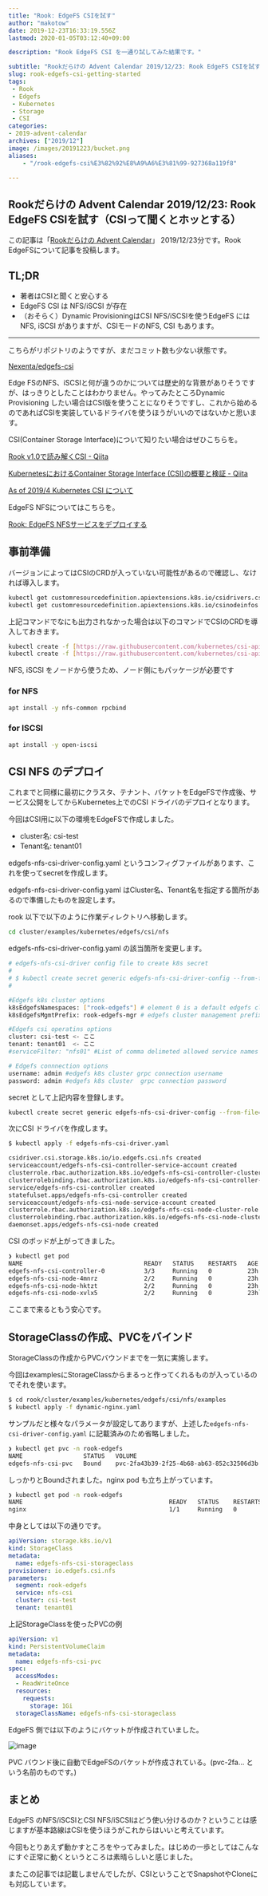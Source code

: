 ```yaml
---
title: "Rook: EdgeFS CSIを試す"
author: "makotow"
date: 2019-12-23T16:33:19.556Z
lastmod: 2020-01-05T03:12:40+09:00

description: "Rook EdgeFS CSI を一通り試してみた結果です。"

subtitle: "Rookだらけの Advent Calendar 2019/12/23: Rook EdgeFS CSIを試す（CSIって聞くとホッとする）"
slug: rook-edgefs-csi-getting-started
tags:
 - Rook
 - Edgefs
 - Kubernetes
 - Storage
 - CSI
categories:
- 2019-advent-calendar 
archives: ["2019/12"]
image: /images/20191223/bucket.png
aliases:
    - "/rook-edgefs-csi%E3%82%92%E8%A9%A6%E3%81%99-927368a119f8"

---
```


## Rookだらけの Advent Calendar 2019/12/23: Rook EdgeFS CSIを試す（CSIって聞くとホッとする）

この記事は「[Rookだらけの Advent Calendar](https://qiita.com/advent-calendar/2019/rook)」 2019/12/23分です。Rook EdgeFSについて記事を投稿します。

## TL;DR

*  著者はCSIと聞くと安心する
*  EdgeFS CSI は NFS/iSCSI が存在
*  （おそらく）Dynamic ProvisioningはCSI NFS/iSCSIを使うEdgeFS には NFS, iSCSI がありますが、CSIモードのNFS, CSI もあります。

<!--more-->

<!-- toc -->

---

こちらがリポジトリのようですが、まだコミット数も少ない状態です。

[Nexenta/edgefs-csi](https://github.com/Nexenta/edgefs-csi)


Edge FSのNFS、iSCSIと何が違うのかについては歴史的な背景がありそうですが、はっきりとしたことはわかりません。やってみたところDynamic Provisioning したい場合はCSI版を使うことになりそうですし、これから始めるのであればCSIを実装しているドライバを使うほうがいいのではないかと思います。

CSI(Container Storage Interface)について知りたい場合はぜひこちらを。

[Rook v1.0で読み解くCSI - Qiita](https://qiita.com/tzkoba/items/a3d6a73898c341fb6fe1)

[KubernetesにおけるContainer Storage Interface (CSI)の概要と検証 - Qiita](https://qiita.com/ysakashita/items/4b56c2577f67f1b141e5)

[As of 2019/4 Kubernetes CSI について](https://medium.com/makotows-blog/as-of-april-2019-kubernetes-csi-875afa9feac)


EdgeFS NFSについてはこちらを。

[Rook: EdgeFS NFSサービスをデプロイする](https://medium.com/makotows-blog/rook-edgefs-nfs-service-65365863aa7e)


## 事前準備

バージョンによってはCSIのCRDが入っていない可能性があるので確認し、なければ導入します。

```bash
kubectl get customresourcedefinition.apiextensions.k8s.io/csidrivers.csi.storage.k8s.io  
kubectl get customresourcedefinition.apiextensions.k8s.io/csinodeinfos.csi.storage.k8s.io
```

上記コマンドでなにも出力されなかった場合は以下のコマンドでCSIのCRDを導入しておきます。

```bash
kubectl create -f [https://raw.githubusercontent.com/kubernetes/csi-api/release-1.13/pkg/crd/manifests/csidriver.yaml](https://raw.githubusercontent.com/kubernetes/csi-api/release-1.13/pkg/crd/manifests/csidriver.yaml)  
kubectl create -f [https://raw.githubusercontent.com/kubernetes/csi-api/release-1.13/pkg/crd/manifests/csinodeinfo.yaml](https://raw.githubusercontent.com/kubernetes/csi-api/release-1.13/pkg/crd/manifests/csinodeinfo.yaml)
```

NFS, iSCSI をノードから使うため、ノード側にもパッケージが必要です

### for NFS  

```bash
apt install -y nfs-common rpcbind  
```

### for ISCSI  

```bash
apt install -y open-iscsi
```

## CSI NFS のデプロイ

これまでと同様に最初にクラスタ、テナント、バケットをEdgeFSで作成後、サービス公開をしてからKubernetes上でのCSI ドライバのデプロイとなります。

今回はCSI用に以下の環境をEdgeFSで作成しました。

* cluster名: csi-test
* Tenant名: tenant01

edgefs-nfs-csi-driver-config.yaml というコンフィグファイルがあります、これを使ってsecretを作成します。

edgefs-nfs-csi-driver-config.yaml はCluster名、Tenant名を指定する箇所があるので準備したものを設定します。

rook 以下で以下のように作業ディレクトリへ移動します。

```bash
cd cluster/examples/kubernetes/edgefs/csi/nfs
```

edgefs-nfs-csi-driver-config.yaml の該当箇所を変更します。

```bash
# edgefs-nfs-csi-driver config file to create k8s secret
#
# $ kubectl create secret generic edgefs-nfs-csi-driver-config --from-file=./edgefs-nfs-csi-driver-config.yaml
#

#Edgefs k8s cluster options
k8sEdgefsNamespaces: ["rook-edgefs"] # element 0 is a default edgefs cluster namespace, add more when needed
k8sEdgefsMgmtPrefix: rook-edgefs-mgr # edgefs cluster management prefix

#Edgefs csi operatins options
cluster: csi-test <- ここ
tenant: tenant01  <- ここ
#serviceFilter: "nfs01" #List of comma delimeted allowed service names to filter

# Edgefs connnection options
username: admin #edgefs k8s cluster grpc connection username
password: admin #edgefs k8s cluster  grpc connection password
```

secret として上記内容を登録します。

```bash
kubectl create secret generic edgefs-nfs-csi-driver-config --from-file=./edgefs-nfs-csi-driver-config.yaml
```

次にCSI ドライバを作成します。

```bash
$ kubectl apply -f edgefs-nfs-csi-driver.yaml 

csidriver.csi.storage.k8s.io/io.edgefs.csi.nfs created 
serviceaccount/edgefs-nfs-csi-controller-service-account created 
clusterrole.rbac.authorization.k8s.io/edgefs-nfs-csi-controller-cluster-role created 
clusterrolebinding.rbac.authorization.k8s.io/edgefs-nfs-csi-controller-cluster-role-binding created 
service/edgefs-nfs-csi-controller created 
statefulset.apps/edgefs-nfs-csi-controller created 
serviceaccount/edgefs-nfs-csi-node-service-account created 
clusterrole.rbac.authorization.k8s.io/edgefs-nfs-csi-node-cluster-role created 
clusterrolebinding.rbac.authorization.k8s.io/edgefs-nfs-csi-node-cluster-role-binding created 
daemonset.apps/edgefs-nfs-csi-node created
```

CSI のポッドが上がってきました。

```bash
❯ kubectl get pod   
NAME                                  READY   STATUS    RESTARTS   AGE  
edgefs-nfs-csi-controller-0           3/3     Running   0          23h  
edgefs-nfs-csi-node-4mnrz             2/2     Running   0          23h  
edgefs-nfs-csi-node-hktzt             2/2     Running   0          23h  
edgefs-nfs-csi-node-xvlx5             2/2     Running   0          23h`
```

ここまで来るともう安心です。

## StorageClassの作成、PVCをバインド

StorageClassの作成からPVCバウンドまでを一気に実施します。

今回はexamplesにStorageClassからまるっと作ってくれるものが入っているのでそれを使います。

```bash
$ cd rook/cluster/examples/kubernetes/edgefs/csi/nfs/examples
$ kubectl apply -f dynamic-nginx.yaml
```

サンプルだと様々なパラメータが設定してありますが、上述した`edgefs-nfs-csi-driver-config.yaml` に記載済みのため省略しました。

```bash
❯ kubectl get pvc -n rook-edgefs  
NAME                 STATUS   VOLUME                                     CAPACITY   ACCESS MODES   STORAGECLASS                  AGE  
edgefs-nfs-csi-pvc   Bound    pvc-2fa43b39-2f25-4b68-ab63-852c32506d3b   1Gi        RWO            edgefs-nfs-csi-storageclass   23h
```

しっかりとBoundされました。nginx pod も立ち上がっています。

```bash
❯ kubectl get pod -n rook-edgefs  
NAME                                         READY   STATUS    RESTARTS   AGE  
nginx                                        1/1     Running   0          23h
```

中身としては以下の通りです。

```yaml
apiVersion: storage.k8s.io/v1  
kind: StorageClass  
metadata:  
  name: edgefs-nfs-csi-storageclass  
provisioner: io.edgefs.csi.nfs  
parameters:  
  segment: rook-edgefs  
  service: nfs-csi  
  cluster: csi-test  
  tenant: tenant01
```

上記StorageClassを使ったPVCの例

```yaml
apiVersion: v1  
kind: PersistentVolumeClaim  
metadata:  
  name: edgefs-nfs-csi-pvc  
spec:  
  accessModes:  
  - ReadWriteOnce  
  resources:  
    requests:  
      storage: 1Gi  
  storageClassName: edgefs-nfs-csi-storageclass
```

EdgeFS 側では以下のようにバケットが作成されていました。

![image](./images/1.png)

PVC バウンド後に自動でEdgeFSのバケットが作成されている。(pvc-2fa… という名前のものです。)

## まとめ

EdgeFS のNFS/iSCSIとCSI NFS/iSCSIはどう使い分けるのか？ということは感じますが基本路線はCSIを使うほうがこれからはいいと考えています。

今回もとりあえず動かすところをやってみました。はじめの一歩としてはこんなにすぐ正常に動くというところは素晴らしいと感じました。

またこの記事では記載しませんでしたが、CSIということでSnapshotやCloneにも対応しています。
